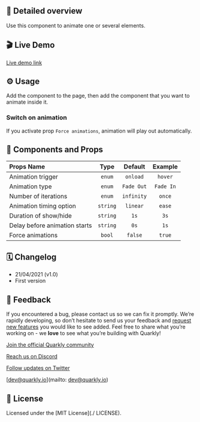 ## 📖 Detailed overview

Use this component to animate one or several elements.

## 🎬 Live Demo

[Live demo link](https://quarkly-catalog.netlify.app/animation/)

## ⚙️ Usage

Add the component to the page, then add the component that you want to animate inside it.

### Switch on animation

If you activate prop `Force animations`, animation will play out automatically.

## 🧩 Components and Props

| Props Name                     |   Type   |  Default   |  Example  |
| :----------------------------------- | :------: | :--------: | :-------: |
| Animation trigger                    |  `enum`  |  `onload`  |  `hover`  |
| Animation type                        |  `enum`  | `Fade Out` | `Fade In` |
| Number of iterations                |  `enum`  | `infinity` |  `once`   |
| Animation timing option         | `string` |  `linear`  |  `ease`   |
| Duration of show/hide     | `string` |    `1s`    |   `3s`    |
| Delay before animation starts      | `string` |    `0s`    |   `1s`    |
| Force animations      |  `bool`  |  `false`   |  `true`   |

## 🗓 Changelog

 - 21/04/2021 (v1.0)
 - First version

## 📮 Feedback

If you encountered a bug, please contact us so we can fix it promptly. We’re rapidly developing, so don’t hesitate to send us your feedback and [request new features](https://community.quarkly.io/c/requests/11) you would like to see added. Feel free to share what you’re working on - we **love** to see what you’re building with Quarkly!

[Join the official Quarkly community](https://community.quarkly.io/)

[Reach us on Discord](https://discord.gg/f9KhSMGX)

[Follow updates on Twitter](https://twitter.com/quarklyapp)

[dev@quarkly.io](mailto: dev@quarkly.io)

## 📝 License

Licensed under the [MIT License](./ LICENSE).